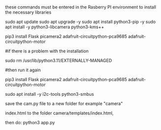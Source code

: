 these commands must be entered in the Rasberry PI environment to install the necessary libraries

sudo apt update
sudo apt upgrade -y
sudo apt install python3-pip -y
sudo apt install -y python3-libcamera python3-kms++

pip3 install Flask picamera2 adafruit-circuitpython-pca9685 adafruit-circuitpython-motor

#if there is a problem with the installation

sudo rm /usr/lib/python3.11/EXTERNALLY-MANAGED

#then run it again

pip3 install Flask picamera2 adafruit-circuitpython-pca9685 adafruit-circuitpython-motor

sudo apt install -y i2c-tools python3-smbus

save the cam.py file to a new folder for example "camera"

index.html to the folder camera/templates/index.html, 

then do: python3 app.py
